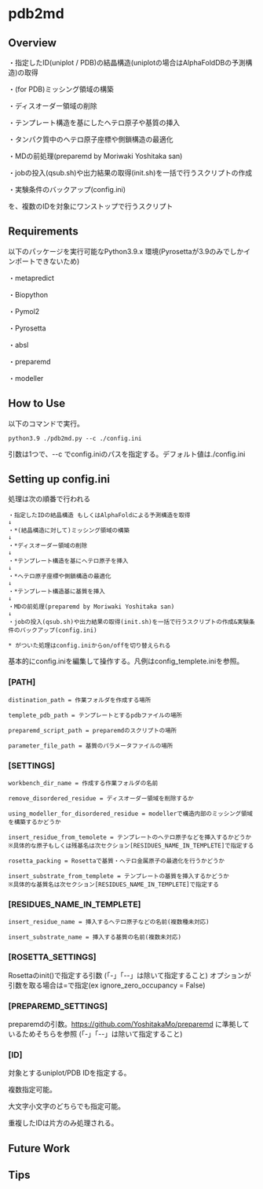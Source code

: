# pdb2md
## Overview
・指定したID(uniplot / PDB)の結晶構造(uniplotの場合はAlphaFoldDBの予測構造)の取得

・(for PDB)ミッシング領域の構築

・ディスオーダー領域の削除

・テンプレート構造を基にしたヘテロ原子や基質の挿入

・タンパク質中のヘテロ原子座標や側鎖構造の最適化

・MDの前処理(preparemd by Moriwaki Yoshitaka san)

・jobの投入(qsub.sh)や出力結果の取得(init.sh)を一括で行うスクリプトの作成

・実験条件のバックアップ(config.ini)

を、複数のIDを対象にワンストップで行うスクリプト

## Requirements
以下のパッケージを実行可能なPython3.9.x 環境(Pyrosettaが3.9のみでしかインポートできないため)

・metapredict

・Biopython

・Pymol2

・Pyrosetta

・absl

・preparemd

・modeller

## How to Use
以下のコマンドで実行。

    python3.9 ./pdb2md.py --c ./config.ini

引数は1つで、--c でconfig.iniのパスを指定する。デフォルト値は./config.ini

## Setting up config.ini

処理は次の順番で行われる
    
    ・指定したIDの結晶構造 もしくはAlphaFoldによる予測構造を取得
    ↓
    ・*(結晶構造に対して)ミッシング領域の構築
    ↓
    ・*ディスオーダー領域の削除
    ↓
    ・*テンプレート構造を基にヘテロ原子を挿入
    ↓
    ・*ヘテロ原子座標や側鎖構造の最適化
    ↓
    ・*テンプレート構造基に基質を挿入
    ↓
    ・MDの前処理(preparemd by Moriwaki Yoshitaka san)
    ↓
    ・jobの投入(qsub.sh)や出力結果の取得(init.sh)を一括で行うスクリプトの作成&実験条件のバックアップ(config.ini)
    
    * がついた処理はconfig.iniからon/offを切り替えられる

基本的にconfig.iniを編集して操作する。凡例はconfig_templete.iniを参照。

### [PATH]

    distination_path = 作業フォルダを作成する場所

    templete_pdb_path = テンプレートとするpdbファイルの場所

    preparemd_script_path = preparemdのスクリプトの場所

    parameter_file_path = 基質のパラメータファイルの場所

### [SETTINGS]

    workbench_dir_name = 作成する作業フォルダの名前

    remove_disordered_residue = ディスオーダー領域を削除するか

    using_modeller_for_disordered_residue = modellerで構造内部のミッシング領域を構築するかどうか

    insert_residue_from_temolete = テンプレートのヘテロ原子などを挿入するかどうか
    ※具体的な原子もしくは残基名は次セクション[RESIDUES_NAME_IN_TEMPLETE]で指定する

    rosetta_packing = Rosettaで基質・ヘテロ金属原子の最適化を行うかどうか

    insert_substrate_from_templete = テンプレートの基質を挿入するかどうか
    ※具体的な基質名は次セクション[RESIDUES_NAME_IN_TEMPLETE]で指定する

### [RESIDUES_NAME_IN_TEMPLETE]

    insert_residue_name = 挿入するヘテロ原子などの名前(複数種未対応)

    insert_substrate_name = 挿入する基質の名前(複数未対応)

### [ROSETTA_SETTINGS]

 Rosettaのinit()で指定する引数 (「-」「--」は除いて指定すること)
 オプションが引数を取る場合は=で指定(ex ignore_zero_occupancy = False)

### [PREPAREMD_SETTINGS]

 preparemdの引数。<https://github.com/YoshitakaMo/preparemd> に準拠しているためそちらを参照
 (「-」「--」は除いて指定すること)

### [ID]

対象とするuniplot/PDB IDを指定する。

複数指定可能。

大文字小文字のどちらでも指定可能。

重複したIDは片方のみ処理される。

## Future Work

## Tips
